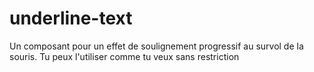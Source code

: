 # underline-text
Un composant pour un effet de soulignement progressif au survol de la souris. Tu peux l'utiliser comme tu veux sans restriction
